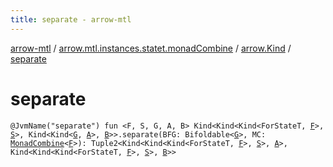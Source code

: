 ```yaml
---
title: separate - arrow-mtl
---
```


[arrow-mtl](../../index.html) / [arrow.mtl.instances.statet.monadCombine](../index.html) / [arrow.Kind](index.html) / [separate](./separate.html)

# separate

`@JvmName("separate") fun <F, S, G, A, B> Kind<Kind<Kind<ForStateT, `[`F`](separate.html#F)`>, `[`S`](separate.html#S)`>, Kind<Kind<`[`G`](separate.html#G)`, `[`A`](separate.html#A)`>, `[`B`](separate.html#B)`>>.separate(BFG: Bifoldable<`[`G`](separate.html#G)`>, MC: `[`MonadCombine`](../../arrow.mtl.typeclasses/-monad-combine/index.html)`<`[`F`](separate.html#F)`>): Tuple2<Kind<Kind<Kind<ForStateT, `[`F`](separate.html#F)`>, `[`S`](separate.html#S)`>, `[`A`](separate.html#A)`>, Kind<Kind<Kind<ForStateT, `[`F`](separate.html#F)`>, `[`S`](separate.html#S)`>, `[`B`](separate.html#B)`>>`